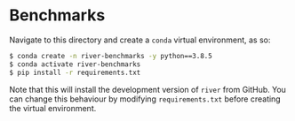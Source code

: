 # Benchmarks

Navigate to this directory and create a `conda` virtual environment, as so:

```sh
$ conda create -n river-benchmarks -y python==3.8.5
$ conda activate river-benchmarks
$ pip install -r requirements.txt
```

Note that this will install the development version of `river` from GitHub. You can change this behaviour by modifying `requirements.txt` before creating the virtual environment.
